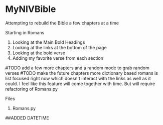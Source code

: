 # MyNIVBible
Attempting to rebuild the Bible a few chapters at a time

Starting in Romans
1. Looking at the Main Bold Headings 
2. Looking at the links at the bottom of the page
3. Looking at the bold verse
4. Adding my favorite verse from each section 

#TODO add a few more chapters and a random mode to grab random verses 
#TODO make the future chapters more dictionary based romans is list focused right now which doesn't interact with the links as well as 
it could. I feel like this feature will come together with time. But will require refactoring of Romans.py

Files
1. Romans.py

##ADDED DATETIME
